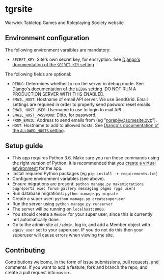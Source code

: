 # tgrsite
Warwick Tabletop Games and Roleplaying Society website

## Environment configuration
The following environment varaibles are mandatory:
* `SECRET_KEY`: Site's own secret key, for encryption. See [Django's documentation of the `SECRET_KEY` setting](https://docs.djangoproject.com/en/2.0/ref/settings/#std:setting-SECRET_KEY).

The following fields are optional:
* `DEBUG`: Determines whether to run the server in debug mode. See [Django's documentation of the `DEBUG` setting](https://docs.djangoproject.com/en/2.0/ref/settings/#std:setting-DEBUG). DO NOT RUN A PRODUCTION SERVER WITH THIS ENABLED.
* `EMAIL_HOST`: Hostname of email API server. We use SendGrid. Email settings are required in order to properly send pasword reset emails.
* `EMAIL_HOST_USER`: Username to use to login to mail API.
* `EMAIL_HOST_PASSWORD`: Ditto, for password.
* `FROM_EMAIL`: Address to send emails from (eg "noreply@somesite.xyz").
* `HOST`: Hostname to add to allowed hosts. See [Django's documentation of the `ALLOWED_HOSTS` setting](https://docs.djangoproject.com/en/2.0/ref/settings/#std:setting-ALLOWED_HOSTS).

## Setup guide
* This app requires Python 3.6. Make sure you run these commands using the right version of Python. It is recommended that you [create a virtual environment](https://docs.djangoproject.com/en/2.0/topics/install/#installing-an-official-release-with-pip) for the app.
* Install required Python packages (eg `pip install -r requirements.txt`)
* Configure environment variables (see above).
* Ensure migrations are present: `python manage.py makemigrations bugreports exec forum gallery messaging pages rpgs users`
* Run database migrations: `python manage.py migrate`
* Create a super user: `python manage.py createsuperuser`
* Run the server using `python manage.py runserver`
 * The server will be running on `localhost:8000`.
 * You should create a `Member` for your super user, since this is currently not automatically done.
  * Go to the admin site at `/admin`, log in, and add a Member object with `equiv_user` set to your superuser. IF you do not do this then your superuser will cause errors when viewing the site.

## Contributing
Contributions welcome, in the form of issue submissions, pull requests, and comments.
If you want to add a feature, fork and branch the repo, and create a pull request into `master`.

